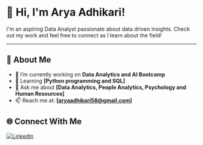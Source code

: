 # 👋 Hi, I'm Arya Adhikari!
 
I'm an aspiring Data Analyst passionate about data driven insights. Check out my work and feel free to connect as I learn about the field!
 
---
 
## 🌟 About Me
- 🔭 I’m currently working on **Data Analytics and AI Bootcamp**
- 🌱 Learning **[Python programming and SQL]**
- 💬 Ask me about **[Data Analytics, People Analytics, Psychology and Human Resources]**
- 📫 Reach me at: **[aryaadhikari58@gmail.com]**

 
## 🌐 Connect With Me
[![LinkedIn](https://img.shields.io/badge/LinkedIn-Arya-blue?logo=linkedin)](https://linkedin.com/in/arya-adhikari-a7a28b143/)

